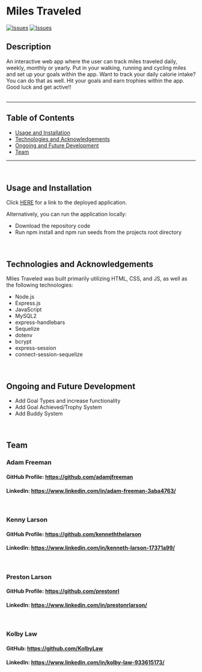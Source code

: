 # Miles Traveled

[![Issues](https://img.shields.io/github/issues/adamjfreeman/project-2-)](https://github.com/adamjfreeman/project-2-/issues) [![Issues](https://img.shields.io/github/contributors/adamjfreeman/project-2-)](https://github.com/adamjfreeman/project-2-/graphs/contributors)

## Description

An interactive web app where the user can track miles traveled daily, weekly, monthly or yearly. Put in your walking, running and cycling miles and set up your goals within the app. Want to track your daily calorie intake? You can do that as well. Hit your goals and earn trophies within the app. Good luck and get active!!
</br></br>

---

## Table of Contents

- [Usage and Installation](#Usage-and-Installation)
- [Technologies and Acknowledgements](#Technologies-and-Acknowledgements)
- [Ongoing and Future Development](#Ongoing-and-Future-Development)
- [Team](#Team)

---

</br>

## Usage and Installation

Click [HERE](https://github.com/adamjfreeman/project-2-) for a link to the deployed application.

Alternatively, you can run the application locally:

- Download the repository code
- Run npm install and npm run seeds from the projects root directory
  </br></br></br>

## Technologies and Acknowledgements

Miles Traveled was built primarily utilizing HTML, CSS, and JS, as well as the following technologies:

- Node.js
- Express.js
- JavaScript
- MySQL2
- express-handlebars
- Sequelize
- dotenv
- bcrypt
- express-session
- connect-session-sequelize
  </br></br></br>

## Ongoing and Future Development

- Add Goal Types and increase functionality
- Add Goal Achieved/Trophy System
- Add Buddy System
  </br></br></br>

## Team

### Adam Freeman

#### GitHub Profile: https://github.com/adamjfreeman

#### LinkedIn: https://www.linkedin.com/in/adam-freeman-3aba4763/

<br>

### Kenny Larson

#### GitHub Profile: https://github.com/kenneththelarson

#### LinkedIn: https://www.linkedin.com/in/kenneth-larson-17371a99/

<br>

### Preston Larson

#### GitHub Profile: https://github.com/prestonrl

#### LinkedIn: https://www.linkedin.com/in/prestonrlarson/

<br>

### Kolby Law

#### GitHub: https://github.com/KolbyLaw

#### LinkedIn: https://www.linkedin.com/in/kolby-law-933615173/
